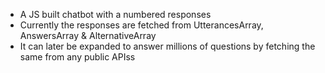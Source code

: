 - A JS built chatbot with a numbered responses
- Currently the responses are fetched from UtterancesArray, AnswersArray & AlternativeArray
- It can later be expanded to answer millions of questions by fetching the same from any public APIss